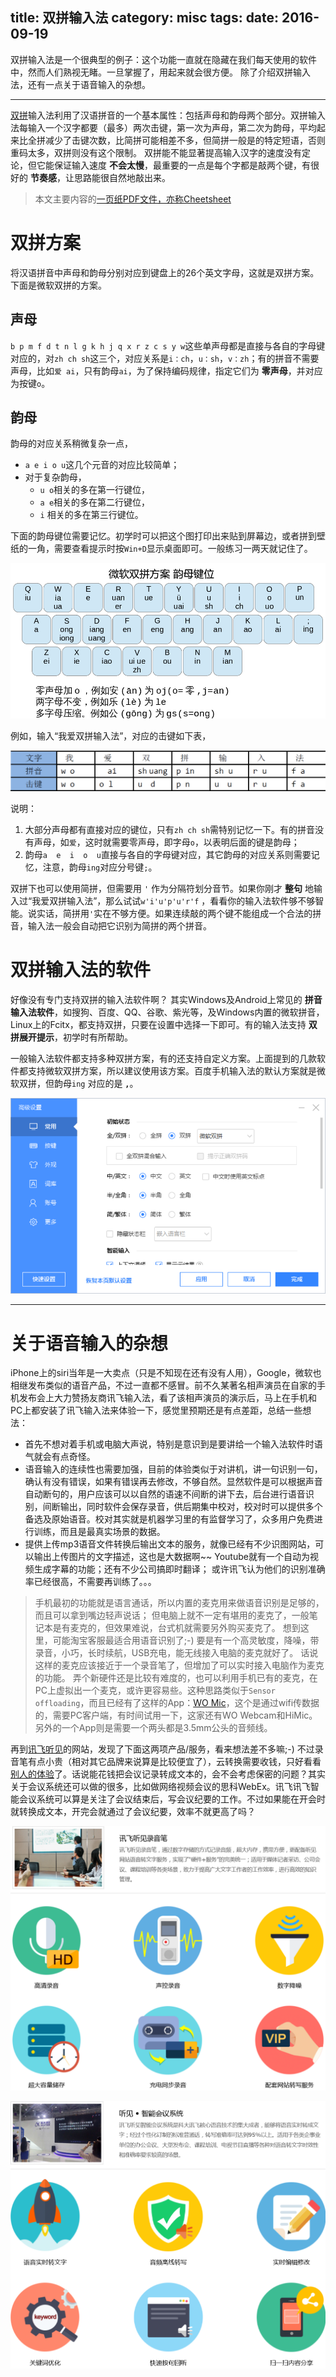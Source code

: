 title: 双拼输入法
category: misc
tags: 
date: 2016-09-19
---

双拼输入法是一个很典型的例子：这个功能一直就在隐藏在我们每天使用的软件中，然而人们熟视无睹。一旦掌握了，用起来就会很方便。
除了介绍双拼输入法，还有一点关于语音输入的杂想。

<!--more-->

---


[双拼](https://zh.wikipedia.org/wiki/%E5%8F%8C%E6%8B%BC)输入法利用了汉语拼音的一个基本属性：包括声母和韵母两个部分。双拼输入法每输入一个汉字都要（最多）两次击键，第一次为声母，第二次为韵母，平均起来比全拼减少了击键次数，比简拼可能相差不多，但简拼一般是的特定短语，否则重码太多，双拼则没有这个限制。
双拼能不能显著提高输入汉字的速度没有定论，但它能保证输入速度 **不会太慢**，最重要的一点是每个字都是敲两个键，有很好的 **节奏感**，让思路能很自然地敲出来。

> 本文主要内容的[一页纸PDF文件，亦称Cheetsheet](/doc/shuang_pin_udpn_cheetsheet.pdf)

# 双拼方案
将汉语拼音中声母和韵母分别对应到键盘上的26个英文字母，这就是双拼方案。下面是微软双拼的方案。

## 声母
`b p m f d t n l g k h j q x r z c s y w`这些单声母都是直接与各自的字母键对应的，对`zh ch sh`这三个，对应关系是`i：ch`，`u：sh`，`v：zh`；有的拼音不需要声母，比如`爱 ai`，只有韵母`ai`，为了保持编码规律，指定它们为 **零声母**，并对应为按键`o`。

## 韵母
韵母的对应关系稍微复杂一点，
+ `a e i o u`这几个元音的对应比较简单；
+ 对于复杂韵母，
    - `u o`相关的多在第一行键位，
    - `a e`相关的多在第二行键位，
    - `i`  相关的多在第三行键位。

下面的韵母键位需要记忆。初学时可以把这个图打印出来贴到屏幕边，或者拼到壁纸的一角，需要查看提示时按`Win+D`显示桌面即可。一般练习一两天就记住了。

![微软双拼韵母键位](/img/udpn-ms-map.png)

例如，输入“我爱双拼输入法”，对应的击键如下表，

![微软双拼示例](/img/udpn-demo.png)

说明：
1.	大部分声母都有直接对应的键位，只有`zh ch sh`需特别记忆一下。有的拼音没有声母，如`爱`，这时就需要零声母，即字母`o`，以表明后面的键是韵母；
2.	韵母`a  e  i  o  u`直接与各自的字母键对应，其它韵母的对应关系则需要记忆，注意，韵母`ing`对应分号键` ; `。

双拼下也可以使用简拼，但需要用 `'` 作为分隔符划分音节。如果你刚才 **整句** 地输入过“我爱双拼输入法”，那么试试`w'i'u'p'u'r'f` ，看看你的输入法软件够不够智能。说实话，简拼用`'`实在不够方便。如果连续敲的两个键不能组成一个合法的拼音，输入法一般会自动把它识别为简拼的两个拼音。

# 双拼输入法的软件
好像没有专门支持双拼的输入法软件啊？
其实Windows及Android上常见的 **拼音输入法软件**，如搜狗、百度、QQ、谷歌、紫光等，及Windows内置的微软拼音，Linux上的Fcitx，都支持双拼，只要在设置中选择一下即可。有的输入法支持 **双拼展开提示**，初学时有所帮助。

一般输入法软件都支持多种双拼方案，有的还支持自定义方案。上面提到的几款软件都支持微软双拼方案，所以建议使用该方案。百度手机输入法的默认方案就是微软双拼，但韵母`ing` 对应的是 **`,`**。

![百度拼音设置](/img/udpn-baidu-ime.png)

---
# 关于语音输入的杂想
iPhone上的siri当年是一大卖点（只是不知现在还有没有人用），Google，微软也相继发布类似的语音产品，不过一直都不感冒。前不久某著名相声演员在自家的手机发布会上大力赞扬友商讯飞输入法，看了该相声演员的演示后，马上在手机和PC上都安装了讯飞输入法来体验一下，感觉里预期还是有点差距，总结一些想法：
+ 首先不想对着手机或电脑大声说，特别是意识到是要讲给一个输入法软件时语气就会有点奇怪。
+ 语音输入的连续性也需要加强，目前的体验类似于对讲机，讲一句识别一句，确认有没有错误，如果有错误再去修改，不够自然。显然软件是可以根据声音自动断句的，用户应该可以以自然的语速不间断的讲下去，后台进行语音识别，间断输出，同时软件会保存录音，供后期集中校对，校对时可以提供多个备选及原始语音。校对其实就是机器学习里的有监督学习了，众多用户免费进行训练，而且是最真实场景的数据。
+ 提供上传mp3语音文件转换后输出文本的服务，就像已经有不少识图网站，可以输出上传图片的文字描述，这也是大数据啊~~ Youtube就有一个自动为视频生成字幕的功能；还有不少公司搞即时翻译； 或许讯飞认为他们的识别准确率已经很高，不需要再训练了。。。

> 手机最初的功能就是语言通话，所以内置的麦克用来做语音识别是足够的，而且可以拿到嘴边轻声说话；
> 但电脑上就不一定有堪用的麦克了，一般笔记本是有麦克的，但效果难说，台式机就需要另外购买麦克了。
> 想到这里，可能淘宝客服最适合用语音识别了;-)
> 要是有一个高灵敏度，降噪，带录音，小巧，长时续航，USB充电，能无线接入电脑的麦克就好了。
> 话说这样的麦克应该接近于一个录音笔了，但增加了可以实时接入电脑作为麦克的功能。
> 弄个新硬件还是比较有难度的，也可以利用手机已有的麦克，在PC上虚拟出一个麦克，或许更容易些。这种思路类似于`Sensor offloading`，而且已经有了这样的App：[WO Mic](http://wirelessorange.com/womic-zh/)，这个是通过wifi传数据的，需要PC客户端，有时间试用一下，这家还有WO Webcam和HiMic。另外的一个App则是需要一个两头都是3.5mm公头的音频线。

再到[讯飞听见](http://www.iflyrec.com/)的网站，发现了下面这两项产品/服务，看来想法差不多嘛;-) 不过录音笔有点小贵（相对其它品牌来说算是比较便宜了），云转换需要收钱，只好看看[别人的体验](http://cn.technode.com/post/2016-01-13/iflyrec-examination/)了。话说能花钱把会议记录转成文本的，会不会考虑保密的问题？其实关于会议系统还可以做的很多，比如做网络视频会议的思科WebEx。讯飞讯飞智能会议系统可以算是关注了会议结束后，写会议纪要的工作。不过如果能在开会时就转换成文本，开完会就通过了会议纪要，效率不就更高了吗？

<a href="http://z.jd.com/project/details/34481.html" title="讯飞录音笔众筹">![讯飞录音笔](/img/udpn-iflyrec-rec.png)</a>

![讯飞智能会议系统](/img/udpn-iflyrec-meeting.png)
